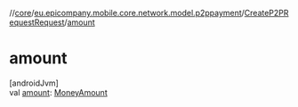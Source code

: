 //[core](../../../index.md)/[eu.epicompany.mobile.core.network.model.p2ppayment](../index.md)/[CreateP2PRequestRequest](index.md)/[amount](amount.md)

# amount

[androidJvm]\
val [amount](amount.md): [MoneyAmount](../../eu.epicompany.mobile.core.domain.model/-money-amount/index.md)
